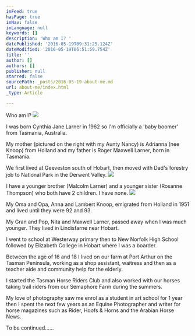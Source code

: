 ```yaml
---
inFeed: true
hasPage: true
inNav: false
inLanguage: null
keywords: []
description: 'Who am I? '
datePublished: '2016-05-19T09:31:25.124Z'
dateModified: '2016-05-19T05:51:59.754Z'
title: ''
author: []
authors: []
publisher: null
starred: false
sourcePath: _posts/2016-05-19-about-me.md
url: about-me/index.html
_type: Article

---
```

Who am I? ![](https://the-grid-user-content.s3-us-west-2.amazonaws.com/b1f3cab2-d881-482c-ac26-9dd8f59f1b46.jpg)

I was born Cynthia Jane Larner in 1962 so I'm officially a 'baby boomer' from Tasmania, Australia. 

My mother (pictured on the right with my Aunty Nancy) is Adrianna (nee Knoop) from Holland and my father is Roger Maxwell Larner, born in Tasmania. 

We first lived at Geeveston south of Hobart, then moved with Dad's forestry job to National Park in the Derwent Valley. ![](https://the-grid-user-content.s3-us-west-2.amazonaws.com/496290d5-c192-4b92-aa83-e21879e7a2aa.jpg)

I have a younger brother (Malcolm Larner) and a younger sister (Rosanne Thompson) who both have 2 children. I have none. ![](https://the-grid-user-content.s3-us-west-2.amazonaws.com/efaa7d53-a751-447e-8a74-c5f340b44787.jpg)

My Oma and Opa, Anna and Lambert Knoop, emigrated from Holland in 1951 and lived until they were 92 and 93\. 

My Gran and Pop, Nita and Maxwell Larner, passed away when I was much younger. They lived in Lindisfarne near Hobart. 

I went to school at Westerway primary then to New Norfolk High School followed by Elizabeth College in Hobart where I was a boarder. 

Between the age of 16 and 18 I lived on our farm at Port Arthur on the Tasman Peninsula, working as a shop assistant, waitress and then as a teacher aide and community help for the elderly. 

I started the Tasman Horse Riders Club and also worked with our horses taking trail riders from our Semaphore Farm during the summers. 

My love of photography saw me enrol as a student in art school for 1 year then I spent the next few years as an Equine Photographer and writer for horse magazines such as Rider, Hoofs & Horns and the Arabian Horse News. 

To be continued......